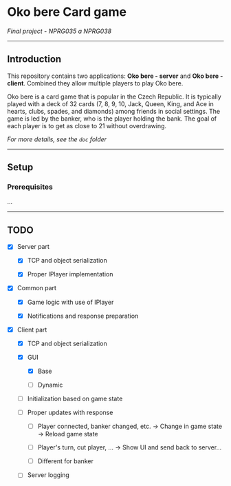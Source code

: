 # Oko bere Card game

*Final project - NPRG035 a NPRG038*

---

## Introduction

This repository contains two applications: **Oko bere - server** and **Oko bere - client**. Combined they allow multiple players to play Oko bere.

Oko bere is a card game that is popular in the Czech Republic. It is typically played with a deck of 32 cards (7, 8, 9, 10, Jack, Queen, King, and Ace in hearts, clubs, spades, and diamonds) among friends in social settings. The game is led by the banker, who is the player holding the bank. The goal of each player is to get as close to 21 without overdrawing.

*For more details, see the `doc` folder*

---

## Setup

### Prerequisites

...

---

## TODO

- [x] Server part
  
  - [x] TCP and object serialization
  
  - [x] Proper IPlayer implementation

- [x] Common part
  
  - [x] Game logic with use of IPlayer
  
  - [x] Notifications and response preparation

- [x] Client part
  
  - [x] TCP and object serialization
  
  - [x] GUI
    
    - [x] Base
    
    - [ ] Dynamic
  
  - [ ] Initialization based on game state
  
  - [ ] Proper updates with response
    
    - [ ] Player connected, banker changed, etc. -> Change in game state -> Reload game state
    
    - [ ] Player's turn, cut player, ... -> Show UI and send back to server...
    
    - [ ] Different for banker
  
  - [ ] Server logging
